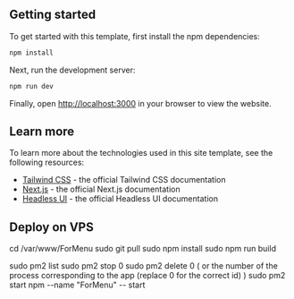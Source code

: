## Getting started

To get started with this template, first install the npm dependencies:

```bash
npm install
```

Next, run the development server:

```bash
npm run dev
```

Finally, open [http://localhost:3000](http://localhost:3000) in your browser to view the website.

## Learn more

To learn more about the technologies used in this site template, see the following resources:

- [Tailwind CSS](https://tailwindcss.com/docs) - the official Tailwind CSS documentation
- [Next.js](https://nextjs.org/docs) - the official Next.js documentation
- [Headless UI](https://headlessui.dev) - the official Headless UI documentation

## Deploy on VPS
cd /var/www/ForMenu
sudo git pull
sudo npm install
sudo npm run build

sudo pm2 list
sudo pm2 stop 0
sudo pm2 delete 0
( or the number of the process corresponding to the app (replace 0 for the correct id) )
sudo pm2 start npm --name "ForMenu" -- start
